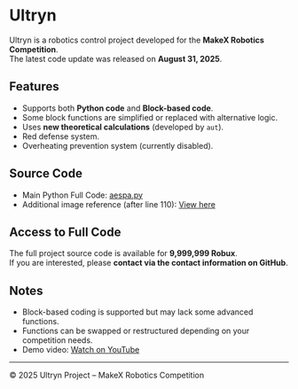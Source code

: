 # Ultryn

Ultryn is a robotics control project developed for the **MakeX Robotics Competition**.  
The latest code update was released on **August 31, 2025**.  

## Features
- Supports both **Python code** and **Block-based code**.  
- Some block functions are simplified or replaced with alternative logic.  
- Uses **new theoretical calculations** (developed by `aut`).  
- Red defense system.  
- Overheating prevention system (currently disabled).  

## Source Code
- Main Python Full Code: [aespa.py](https://github.com/ximxal/Ultryn/blob/main/aespa.py)  
- Additional image reference (after line 110): [View here](https://ibb.co/hRvkBYfv)  

## Access to Full Code
The full project source code is available for **9,999,999 Robux**.  
If you are interested, please **contact via the contact information on GitHub**.  

## Notes
- Block-based coding is supported but may lack some advanced functions.  
- Functions can be swapped or restructured depending on your competition needs.  
- Demo video: [Watch on YouTube](https://www.youtube.com/watch?v=5oQVTnq-UKk)  

---

© 2025 Ultryn Project – MakeX Robotics Competition
